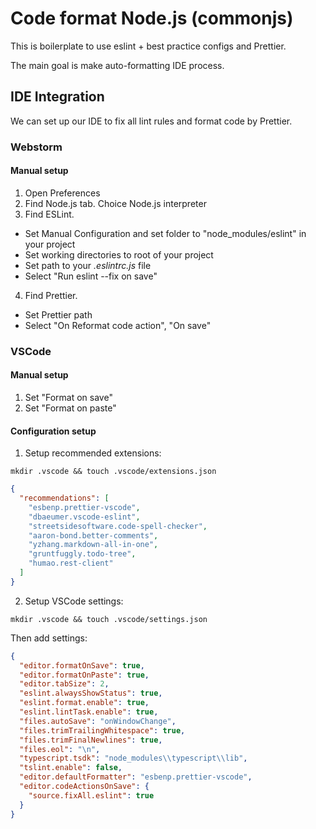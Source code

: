 # Code format Node.js (commonjs)

This is boilerplate to use eslint + best practice configs and Prettier.

The main goal is make auto-formatting IDE process.

## IDE Integration

We can set up our IDE to fix all lint rules and format code by Prettier.

### Webstorm

#### Manual setup

1. Open Preferences
2. Find Node.js tab. Choice Node.js interpreter
3. Find ESLint.

- Set Manual Configuration and set folder to "node_modules/eslint" in your project
- Set working directories to root of your project
- Set path to your _.eslintrc.js_ file
- Select "Run eslint --fix on save"

4. Find Prettier.

- Set Prettier path
- Select "On Reformat code action", "On save"

### VSCode

#### Manual setup

1. Set "Format on save"
2. Set "Format on paste"

#### Configuration setup

1. Setup recommended extensions:

```shell
mkdir .vscode && touch .vscode/extensions.json
```

```json
{
  "recommendations": [
    "esbenp.prettier-vscode",
    "dbaeumer.vscode-eslint",
    "streetsidesoftware.code-spell-checker",
    "aaron-bond.better-comments",
    "yzhang.markdown-all-in-one",
    "gruntfuggly.todo-tree",
    "humao.rest-client"
  ]
}
```

2. Setup VSCode settings:

```shell
mkdir .vscode && touch .vscode/settings.json
```

Then add settings:

```json
{
  "editor.formatOnSave": true,
  "editor.formatOnPaste": true,
  "editor.tabSize": 2,
  "eslint.alwaysShowStatus": true,
  "eslint.format.enable": true,
  "eslint.lintTask.enable": true,
  "files.autoSave": "onWindowChange",
  "files.trimTrailingWhitespace": true,
  "files.trimFinalNewlines": true,
  "files.eol": "\n",
  "typescript.tsdk": "node_modules\\typescript\\lib",
  "tslint.enable": false,
  "editor.defaultFormatter": "esbenp.prettier-vscode",
  "editor.codeActionsOnSave": {
    "source.fixAll.eslint": true
  }
}
```
